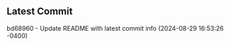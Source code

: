 
## Latest Commit
bd68960 - Update README with latest commit info (2024-08-29 16:53:26 -0400) <Yunxi-Zhou>
